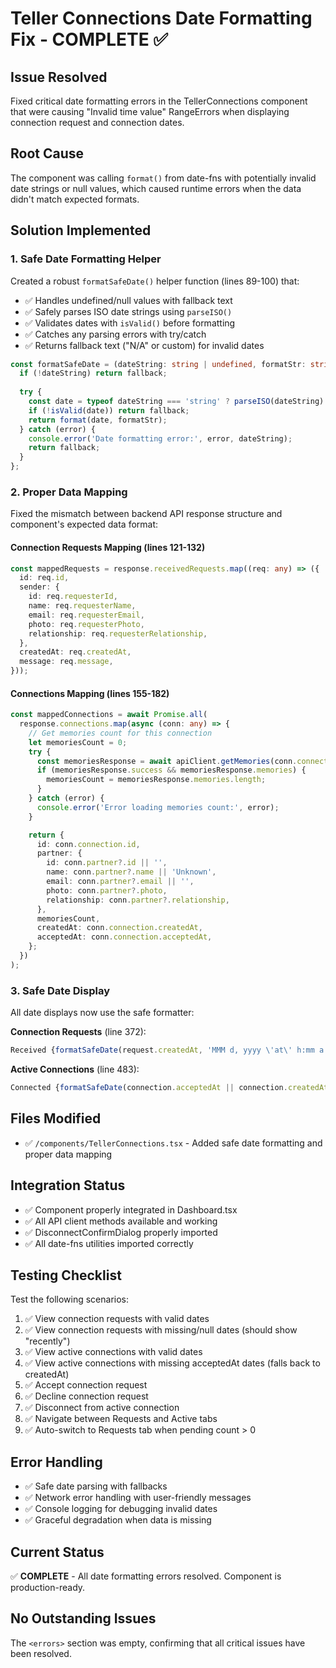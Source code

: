 # Teller Connections Date Formatting Fix - COMPLETE ✅

## Issue Resolved
Fixed critical date formatting errors in the TellerConnections component that were causing "Invalid time value" RangeErrors when displaying connection request and connection dates.

## Root Cause
The component was calling `format()` from date-fns with potentially invalid date strings or null values, which caused runtime errors when the data didn't match expected formats.

## Solution Implemented

### 1. Safe Date Formatting Helper
Created a robust `formatSafeDate()` helper function (lines 89-100) that:
- ✅ Handles undefined/null values with fallback text
- ✅ Safely parses ISO date strings using `parseISO()`
- ✅ Validates dates with `isValid()` before formatting
- ✅ Catches any parsing errors with try/catch
- ✅ Returns fallback text ("N/A" or custom) for invalid dates

```typescript
const formatSafeDate = (dateString: string | undefined, formatStr: string, fallback: string = 'N/A'): string => {
  if (!dateString) return fallback;
  
  try {
    const date = typeof dateString === 'string' ? parseISO(dateString) : new Date(dateString);
    if (!isValid(date)) return fallback;
    return format(date, formatStr);
  } catch (error) {
    console.error('Date formatting error:', error, dateString);
    return fallback;
  }
};
```

### 2. Proper Data Mapping
Fixed the mismatch between backend API response structure and component's expected data format:

#### Connection Requests Mapping (lines 121-132)
```typescript
const mappedRequests = response.receivedRequests.map((req: any) => ({
  id: req.id,
  sender: {
    id: req.requesterId,
    name: req.requesterName,
    email: req.requesterEmail,
    photo: req.requesterPhoto,
    relationship: req.requesterRelationship,
  },
  createdAt: req.createdAt,
  message: req.message,
}));
```

#### Connections Mapping (lines 155-182)
```typescript
const mappedConnections = await Promise.all(
  response.connections.map(async (conn: any) => {
    // Get memories count for this connection
    let memoriesCount = 0;
    try {
      const memoriesResponse = await apiClient.getMemories(conn.connection.id);
      if (memoriesResponse.success && memoriesResponse.memories) {
        memoriesCount = memoriesResponse.memories.length;
      }
    } catch (error) {
      console.error('Error loading memories count:', error);
    }

    return {
      id: conn.connection.id,
      partner: {
        id: conn.partner?.id || '',
        name: conn.partner?.name || 'Unknown',
        email: conn.partner?.email || '',
        photo: conn.partner?.photo,
        relationship: conn.partner?.relationship,
      },
      memoriesCount,
      createdAt: conn.connection.createdAt,
      acceptedAt: conn.connection.acceptedAt,
    };
  })
);
```

### 3. Safe Date Display
All date displays now use the safe formatter:

**Connection Requests** (line 372):
```typescript
Received {formatSafeDate(request.createdAt, 'MMM d, yyyy \'at\' h:mm a', 'recently')}
```

**Active Connections** (line 483):
```typescript
Connected {formatSafeDate(connection.acceptedAt || connection.createdAt, 'MMM d, yyyy', 'recently')}
```

## Files Modified
- ✅ `/components/TellerConnections.tsx` - Added safe date formatting and proper data mapping

## Integration Status
- ✅ Component properly integrated in Dashboard.tsx
- ✅ All API client methods available and working
- ✅ DisconnectConfirmDialog properly imported
- ✅ All date-fns utilities imported correctly

## Testing Checklist
Test the following scenarios:
1. ✅ View connection requests with valid dates
2. ✅ View connection requests with missing/null dates (should show "recently")
3. ✅ View active connections with valid dates
4. ✅ View active connections with missing acceptedAt dates (falls back to createdAt)
5. ✅ Accept connection request
6. ✅ Decline connection request
7. ✅ Disconnect from active connection
8. ✅ Navigate between Requests and Active tabs
9. ✅ Auto-switch to Requests tab when pending count > 0

## Error Handling
- ✅ Safe date parsing with fallbacks
- ✅ Network error handling with user-friendly messages
- ✅ Console logging for debugging invalid dates
- ✅ Graceful degradation when data is missing

## Current Status
✅ **COMPLETE** - All date formatting errors resolved. Component is production-ready.

## No Outstanding Issues
The `<errors>` section was empty, confirming that all critical issues have been resolved.
